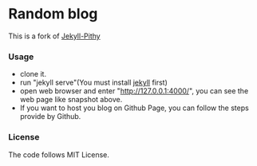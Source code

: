 # Random blog

This is a fork of [Jekyll-Pithy](https://github.com/smallmuou/Jekyll-Pithy)

### Usage
* clone it.
* run "jekyll serve"(You must install [jekyll](http://jekyllrb.com/) first)
* open web browser and enter "http://127.0.0.1:4000/", you can see the web page like snapshot above.
* If you want to host you blog on Github Page, you can follow the steps provide by Github.

### License
The code follows MIT License.
